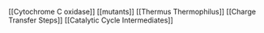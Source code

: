 [[Cytochrome C oxidase]]
[[mutants]]
[[Thermus Thermophilus]]
[[Charge Transfer Steps]]
[[Catalytic Cycle Intermediates]]
